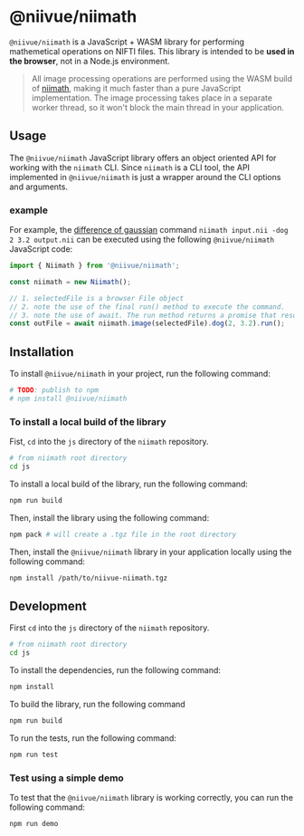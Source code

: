 # @niivue/niimath

`@niivue/niimath` is a JavaScript + WASM library for performing mathemetical operations on NIFTI files. This library is intended to be **used in the browser**, not in a Node.js environment.

> All image processing operations are performed using the WASM build of [niimath](https://github.com/rordenlab/niimath), making it much faster than a pure JavaScript implementation. The image processing takes place in a separate worker thread, so it won't block the main thread in your application.

## Usage

The `@niivue/niimath` JavaScript library offers an object oriented API for working with the `niimath` CLI. Since `niimath` is a CLI tool, the API implemented in `@niivue/niimath` is just a wrapper around the CLI options and arguments. 

### example

For example, the [difference of gaussian](https://www.biorxiv.org/content/biorxiv/early/2022/09/17/2022.09.14.507937.full.pdf) command `niimath input.nii -dog 2 3.2 output.nii` can be executed using the following `@niivue/niimath` JavaScript code:

```javascript
import { Niimath } from '@niivue/niimath';

const niimath = new Niimath();

// 1. selectedFile is a browser File object
// 2. note the use of the final run() method to execute the command. 
// 3. note the use of await. The run method returns a promise that resolves to the output file if the command is successful.
const outFile = await niimath.image(selectedFile).dog(2, 3.2).run();
```

## Installation

To install `@niivue/niimath` in your project, run the following command:

```bash
# TODO: publish to npm
# npm install @niivue/niimath
```

### To install a local build of the library

Fist, `cd` into the `js` directory of the `niimath` repository.

```bash
# from niimath root directory
cd js
```

To install a local build of the library, run the following command:

```bash
npm run build
```

Then, install the library using the following command:

```bash
npm pack # will create a .tgz file in the root directory
```

Then, install the `@niivue/niimath` library in your application locally using the following command:

```bash
npm install /path/to/niivue-niimath.tgz
```

## Development

First `cd` into the `js` directory of the `niimath` repository.

```bash
# from niimath root directory
cd js
```

To install the dependencies, run the following command:

```bash
npm install
```

To build the library, run the following command

```bash
npm run build
```

To run the tests, run the following command:

```bash
npm run test
```

### Test using a simple demo

To test that the `@niivue/niimath` library is working correctly, you can run the following command:

```bash
npm run demo
```



